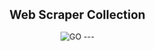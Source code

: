<a name="web-scrapers"></a>

<!-- PROJECT LOGO -->
<br />
<div align="center">

<h2 align="center">Web Scraper Collection</h2>
<img src="![Go](https://img.shields.io/badge/go-%2300ADD8.svg?style=for-the-badge&logo=go&logoColor=white)" alt="GO"

</div>

<!-- ABOUT THIS PROJECT -->
<span about-project="This repo contains a collection of web scrapers I have put together as side projects for learning purposes.">
---
